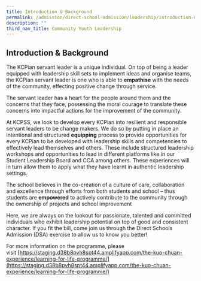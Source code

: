```yaml
---
title: Introduction & Background
permalink: /admission/direct-school-admission/leadership/introduction-n-background/
description: ""
third_nav_title: Community Youth Leadership
---
```

## Introduction & Background

The KCPian servant leader is a unique individual. On top of being a leader equipped with leadership skill sets to implement ideas and organise teams, the KCPian servant leader is one who is able to **empathise** with the needs of the community, effecting positive change through service.

The servant leader has a heart for the people around them and the concerns that they face; possessing the moral courage to translate these concerns into impactful actions for the improvement of the community.

At KCPSS, we look to develop every KCPian into resilient and responsible servant leaders to be change makers. We do so by putting in place an intentional and structured **equipping** process to provide opportunities for every KCPian to be developed with leadership skills and competencies to effectively lead themselves and others. These include structured leadership workshops and opportunities to lead in different platforms like in our Student Leadership Board and CCA among others. These experiences will in turn allow them to apply what they have learnt in authentic leadership settings.

The school believes in the co-creation of a culture of care, collaboration and excellence through efforts from both students and school – thus students are **empowered** to actively contribute to the community through the ownership of projects and school improvement

Here, we are always on the lookout for passionate, talented and committed individuals who exhibit leadership potential on top of good and consistent character. If you fit the bill, come join us through the Direct Schools Admission (DSA) exercise to allow us to know you better!

For more information on the programme, please visit [https://staging.d38b8pvh8spt44.amplifyapp.com/the-kuo-chuan-experience/learning-for-life-programme/](https://staging.d38b8pvh8spt44.amplifyapp.com/the-kuo-chuan-experience/learning-for-life-programme/)